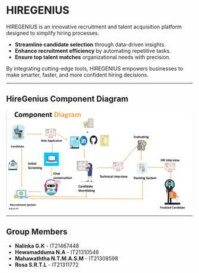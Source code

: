 # HIREGENIUS

HIREGENIUS is an innovative recruitment and talent acquisition platform designed to simplify hiring processes.

- **Streamline candidate selection** through data-driven insights.
- **Enhance recruitment efficiency** by automating repetitive tasks.
- **Ensure top talent matches** organizational needs with precision.

By integrating cutting-edge tools, HIREGENIUS empowers businesses to make smarter, faster, and more confident hiring decisions.

---

## HireGenius Component Diagram

![System Overview](system%20overview.png)

---

## Group Members

- **Nalinka G.K** - IT21467448  
- **Hewamadduma N.A** - IT21310546  
- **Mahawaththa N.T.M.A.S.M** - IT21308598  
- **Rosa S.R.T.L** - IT21311772  
